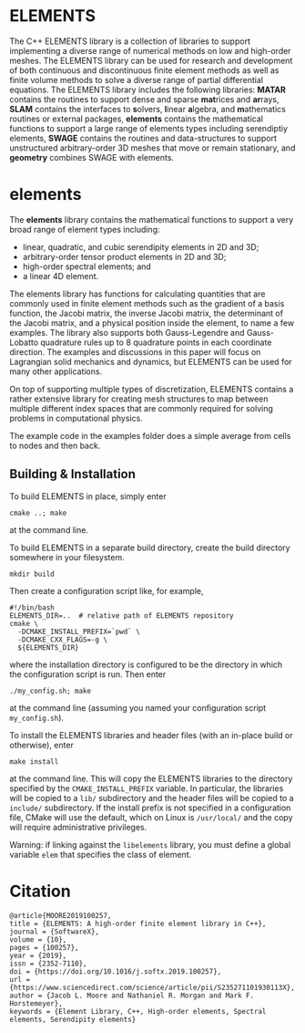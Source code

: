 # ELEMENTS

The C++ ELEMENTS library is a collection of libraries to support implementing a diverse range of numerical methods on low and high-order meshes.  The ELEMENTS library can be used for research and development of both continuous and discontinuous finite element methods as well as finite volume methods to solve a diverse range of partial differential equations. The ELEMENTS library includes the following libraries:  **MATAR** contains the routines to support dense and sparse **mat**rices and **ar**rays, **SLAM** contains the interfaces to **s**olvers, **l**inear **a**lgebra, and **m**athematics routines or external packages,  **elements** contains the mathematical functions to support a large range of elements types including serendiptiy elements, **SWAGE** contains the routines and data-structures to support unstructured arbitrary-order 3D meshes that move or remain stationary, and **geometry** combines SWAGE with elements.  

# elements
The **elements** library contains the mathematical functions to support a very broad range of element types including: 

* linear, quadratic, and cubic serendipity elements in 2D and 3D; 
* arbitrary-order tensor product elements in 2D and 3D;
* high-order spectral elements; and 
* a linear 4D element. 

The elements library has functions for calculating quantities that are commonly used in finite element methods such as the gradient of a basis function, the Jacobi matrix, the inverse Jacobi matrix, the determinant of the Jacobi matrix, and a physical position inside the element, to name a few examples. 
The library also supports both Gauss-Legendre and Gauss-Lobatto quadrature rules up to 8 quadrature points in each coordinate direction. 
The examples and discussions in this paper will focus on Lagrangian solid mechanics and dynamics, but ELEMENTS can be used for many other applications.  

On top of supporting multiple types of discretization, ELEMENTS contains a rather extensive library for creating mesh structures to map between multiple different index spaces that are commonly required for solving problems in computational physics.

The example code in the examples folder does a simple average from cells to nodes and then back.  

## Building & Installation

To build ELEMENTS in place, simply enter
```
cmake ..; make
```
at the command line.

To build ELEMENTS in a separate build directory, create the build directory somewhere in your filesystem.
```
mkdir build
```
Then create a configuration script like, for example,
```
#!/bin/bash
ELEMENTS_DIR=..  # relative path of ELEMENTS repository
cmake \
  -DCMAKE_INSTALL_PREFIX=`pwd` \
  -DCMAKE_CXX_FLAGS=-g \
  ${ELEMENTS_DIR}
```
where the installation directory is configured to be the directory in which the configuration script is run.
Then enter
```
./my_config.sh; make
```
at the command line (assuming you named your configuration script `my_config.sh`).

To install the ELEMENTS libraries and header files (with an in-place build or otherwise), enter
```
make install
```
at the command line.
This will copy the ELEMENTS libraries to the directory specified by the `CMAKE_INSTALL_PREFIX` variable.
In particular, the libraries will be copied to a `lib/` subdirectory and the header files will be copied to a `include/` subdirectory.
If the install prefix is not specified in a configuration file, CMake will use the default, which on Linux is `/usr/local/` and the copy will require administrative privileges.

Warning: if linking against the `libelements` library, you must define a global variable `elem` that specifies the class of element.

# Citation
```
@article{MOORE2019100257,
title = {ELEMENTS: A high-order finite element library in C++},
journal = {SoftwareX},
volume = {10},
pages = {100257},
year = {2019},
issn = {2352-7110},
doi = {https://doi.org/10.1016/j.softx.2019.100257},
url = {https://www.sciencedirect.com/science/article/pii/S235271101930113X},
author = {Jacob L. Moore and Nathaniel R. Morgan and Mark F. Horstemeyer},
keywords = {Element Library, C++, High-order elements, Spectral elements, Serendipity elements}
```
